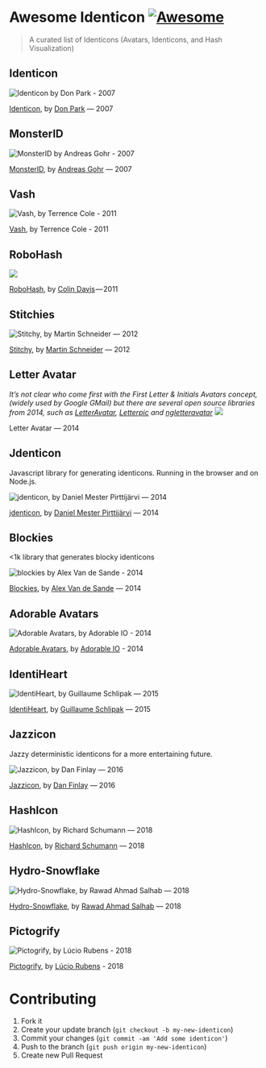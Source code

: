 # Awesome Identicon [![Awesome](https://awesome.re/badge.svg)](https://github.com/sindresorhus/awesome)


> A curated list of Identicons (Avatars, Identicons, and Hash Visualization)

<!-- 2007 -->
## Identicon
![Identicon by Don Park - 2007](media/Identicon_Don-Park.png)

[Identicon](http://identicon.net/), by [Don Park](https://github.com/donpark) — 2007

## MonsterID
![MonsterID by Andreas Gohr - 2007](media/MonsterID_Andreas-Gohr.png)

[MonsterID](https://github.com/splitbrain/monsterID), by [Andreas Gohr](https://github.com/splitbrain) — 2007

<!-- 2011 -->

## Vash
![Vash, by Terrence Cole - 2011](media/Vash_Terrence-Cole.png)

[Vash](https://github.com/thevash/vash), by Terrence Cole - 2011

## RoboHash
![](media/RoboHash_Colin-Davis.png)

[RoboHash](https://github.com/e1ven/Robohash), by [Colin Davis](https://github.com/e1ven) — 2011


<!-- 2012 -->

## Stitchies
![Stitchy, by Martin Schneider — 2012](media/Stitchy_Martin-Schneider.png)

[Stitchy](https://github.com/craftoid/stitchies-p5), by [Martin Schneider](https://github.com/craftoid) — 2012

<!-- 2013 -->


<!-- 2014 -->
## Letter Avatar
*It’s not clear who come first with the First Letter & Initials Avatars concept, (widely used by Google GMail) but there are several open source libraries from 2014, such as [LetterAvatar](https://github.com/ksz2k/letter_avatar), [Letterpic](https://github.com/yakovlevga/letterpic) and [ngletteravatar](https://github.com/uttesh/ngletteravatar)*
![](media/First-Letter-Avatars.png)

 Letter Avatar — 2014



## Jdenticon
Javascript library for generating identicons. Running in the browser and on Node.js.

![jdenticon, by Daniel Mester Pirttijärvi — 2014](media/jdenticon_Daniel-Mester-Pirttijarvi.png)

 [jdenticon](https://github.com/dmester/jdenticon), by [Daniel Mester Pirttijärvi](https://github.com/dmester) — 2014

## Blockies
<1k library that generates blocky identicons

![blockies by Alex Van de Sande - 2014](media/Blockies_Alex-Van-de-Sande.png)

[Blockies](https://github.com/ethereum/blockies), by [Alex Van de Sande](https://github.com/alexvandesande) — 2014

## Adorable Avatars
![Adorable Avatars, by Adorable IO - 2014](media/Adorable-Avatars_Adorable-IO.png)

[Adorable Avatars](https://github.com/adorableio/avatars-api-middleware), by [Adorable IO](https://github.com/adorableio) - 2014

<!-- 2015 -->

## IdentiHeart
![IdentiHeart, by Guillaume Schlipak — 2015](media/IdentiHeart_Guillaume-Schlipak.png)

[IdentiHeart](https://github.com/Schlipak/IdentiHeart), by [Guillaume Schlipak](https://github.com/Schlipak) — 2015

<!-- 2016 -->

## Jazzicon
Jazzy deterministic identicons for a more entertaining future.

![Jazzicon, by Dan Finlay — 2016](media/Jazzicon_Dan-Finlay.png)

[Jazzicon](https://github.com/danfinlay/jazzicon), by [Dan Finlay](https://github.com/danfinlay) — 2016

<!-- 2018 -->

## HashIcon
![HashIcon, by Richard Schumann — 2018](media/HashIcon_Richard-Schumann.png)

[HashIcon](https://github.com/ETCDEVTeam/hashicon), by [Richard Schumann](https://github.com/scco) — 2018


## Hydro-Snowflake
![Hydro-Snowflake, by Rawad Ahmad Salhab — 2018](media/Hydro-Snowflake_Rawad-Ahmad-Salhab.png)

[Hydro-Snowflake](https://github.com/cyphercodes96/Hydro-Snowflake-Identicon-Generator), by [Rawad Ahmad Salhab](https://github.com/cyphercodes96) — 2018


## Pictogrify
![Pictogrify, by Lúcio Rubens - 2018](media/Pictogrify_Lucio-Rubens.png)

[Pictogrify](https://github.com/luciorubeens/pictogrify), by [Lúcio Rubens](https://github.com/luciorubeens) - 2018


# Contributing

1. Fork it
2. Create your update branch (`git checkout -b my-new-identicon`)
3. Commit your changes (`git commit -am 'Add some identicon'`)
4. Push to the branch (`git push origin my-new-identicon`)
5. Create new Pull Request

